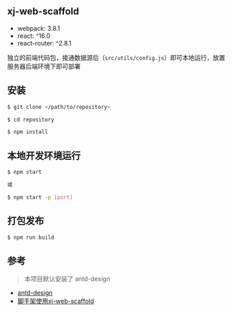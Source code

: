 ## xj-web-scaffold

- webpack: 3.8.1
- react: ^16.0
- react-router: ^2.8.1 

独立的前端代码包，接通数据源后（`src/utils/config.js`）即可本地运行，放置服务器后端环境下即可部署

## 安装

```sh
$ git clone </path/to/repository>

$ cd repository

$ npm install
```

## 本地开发环境运行

```sh
$ npm start 

或

$ npm start -p [port]
```

## 打包发布

```sh
$ npm run build
```

## 参考

> 本项目默认安装了 antd-design

- [antd-design](https://ant.design/docs/react/introduce-cn)
- [脚手架使用xj-web-scaffold](http://wuzhong@172.168.0.114:8089/wuzhong/xj-web-scaffold.git)
